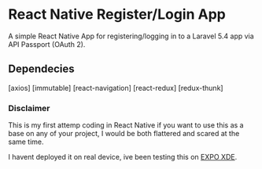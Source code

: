 # React Native Register/Login App
A simple React Native App for registering/logging in to a Laravel 5.4 app via API Passport (OAuth 2). 

## Dependecies ##
[axios]
[immutable]
[react-navigation]
[react-redux]
[redux-thunk]

### Disclaimer ###
This is my first attemp coding in React Native if you want to use this as a base on any of your project, I would be both flattered and scared at the same time.

I havent deployed it on real device, ive been testing this on [EXPO XDE](https://expo.io/).
